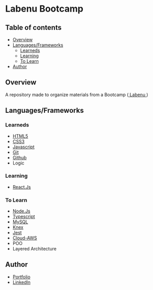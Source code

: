 # Labenu Bootcamp

## Table of contents

- [Overview](#overview)
- [Languages/Frameworks](#languages/frameworks)
  - [Learneds](#learneds)
  - [Learning](#learning)
  - [To Learn](#to-learn)
- [Author](#author)

## Overview

A repository made to organize materials from a Bootcamp (<a href="https://github.com/labenuexercicios"> Labenu </a>)

## Languages/Frameworks

### Learneds

- [HTML5](https://developer.mozilla.org/en-US/docs/Glossary/HTML5)
- [CSS3](https://developer.mozilla.org/pt-BR/docs/Web/CSS)
- [Javascript](https://www.javascript.com)
- [Git](https://git-scm.com)
- [Github](https://github.com)
- Logic

### Learning

- [React.Js](https://reactjs.org)

### To Learn

- [Node.Js](https://nodejs.org)
- [Typescript](https://typescriptlang.org)
- [MySQL](https://www.mysql.com)
- [Knex](https://knexjs.org)
- [Jest](https://jestjs.io)
- [Cloud-AWS](https://aws.amazon.com)
- POO
- Layered Architecture

## Author

- [Portfolio](https://ruanheleno.github.io)
- [LinkedIn](https://www.linkedin.com/in/ruanheleno/)